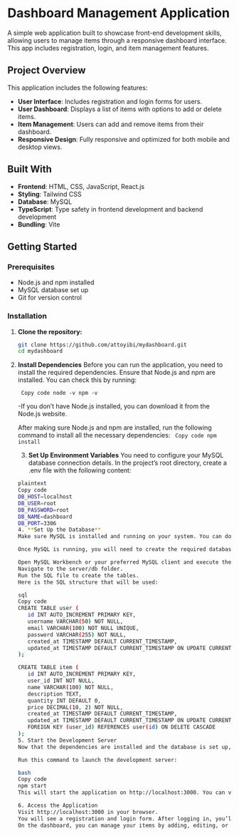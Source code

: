 # Dashboard Management Application

A simple web application built to showcase front-end development skills, allowing users to manage items through a responsive dashboard interface. This app includes registration, login, and item management features.

## Project Overview
This application includes the following features:
- **User Interface**: Includes registration and login forms for users.
- **User Dashboard**: Displays a list of items with options to add or delete items.
- **Item Management**: Users can add and remove items from their dashboard.
- **Responsive Design**: Fully responsive and optimized for both mobile and desktop views.

## Built With
- **Frontend**: HTML, CSS, JavaScript, React.js
- **Styling**: Tailwind CSS 
- **Database**: MySQL
- **TypeScript**: Type safety in frontend development and backend development
- **Bundling**: Vite

## Getting Started

### Prerequisites
- Node.js and npm installed
- MySQL database set up
- Git for version control

### Installation

1. **Clone the repository:**
   ```bash
   git clone https://github.com/attoyibi/mydashboard.git
   cd mydashboard
2. **Install Dependencies**
Before you can run the application, you need to install the required dependencies. Ensure that Node.js and npm are installed. You can check this by running:
   
   `
   Copy code
   node -v
   npm -v`

   -If you don’t have Node.js installed, you can download it from the Node.js website.

   After making sure Node.js and npm are installed, run the following command to install all the necessary dependencies:
   `
   Copy code
   npm install`

   3. **Set Up Environment Variables**
   You need to configure your MySQL database connection details. In the project’s root directory, create a .env file with the following content:
   ```bash
   plaintext
   Copy code
   DB_HOST=localhost
   DB_USER=root
   DB_PASSWORD=root
   DB_NAME=dashboard
   DB_PORT=3306
   4. **Set Up the Database**
   Make sure MySQL is installed and running on your system. You can download MySQL from the official website.

   Once MySQL is running, you will need to create the required database and tables.

   Open MySQL Workbench or your preferred MySQL client and execute the SQL commands from the server/db folder. The folder contains SQL scripts to set up the user and item tables:
   Navigate to the server/db folder.
   Run the SQL file to create the tables.
   Here is the SQL structure that will be used:

   sql
   Copy code
   CREATE TABLE user (
      id INT AUTO_INCREMENT PRIMARY KEY,
      username VARCHAR(50) NOT NULL,
      email VARCHAR(100) NOT NULL UNIQUE,
      password VARCHAR(255) NOT NULL,
      created_at TIMESTAMP DEFAULT CURRENT_TIMESTAMP,
      updated_at TIMESTAMP DEFAULT CURRENT_TIMESTAMP ON UPDATE CURRENT_TIMESTAMP
   );

   CREATE TABLE item (
      id INT AUTO_INCREMENT PRIMARY KEY,
      user_id INT NOT NULL,
      name VARCHAR(100) NOT NULL,
      description TEXT,
      quantity INT DEFAULT 0,
      price DECIMAL(10, 2) NOT NULL,
      created_at TIMESTAMP DEFAULT CURRENT_TIMESTAMP,
      updated_at TIMESTAMP DEFAULT CURRENT_TIMESTAMP ON UPDATE CURRENT_TIMESTAMP,
      FOREIGN KEY (user_id) REFERENCES user(id) ON DELETE CASCADE
   );
   5. Start the Development Server
   Now that the dependencies are installed and the database is set up, you can start the server.

   Run this command to launch the development server:

   bash
   Copy code
   npm start
   This will start the application on http://localhost:3000. You can visit this URL in your browser to access the web application.

   6. Access the Application
   Visit http://localhost:3000 in your browser.
   You will see a registration and login form. After logging in, you’ll be redirected to your dashboard.
   On the dashboard, you can manage your items by adding, editing, or deleting them.